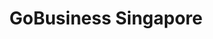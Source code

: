 ---
layout: homepage
title: GoBusiness Singapore
description: For Singapore Businesses
image: /images/Gobiz_logo_SG.svg
permalink: /
#notification: GoBusiness Singapore is going live soon!
sections:
    - hero:
        title: Make business easier
        subtitle: Bringing government businesses services and information into one place, so it's easier to access a range of support options and understand the government requirements to start or grow a business in Singapore.
        background: /images/gobiz_sample_image.jpg
        #button: Login
        #url: https://www.google.com
        dropdown:
            title: I Want To...
            options:
              - title: Login with SingPass
                url: https://www.google.com
              - title: Login with CorpPass
                url: https://www.google.com
              - title: Start a business
                url: /start-a-business/
              - title: Run and Grow a business
                url: https://www.google.com
              #- title: Sell an HDB Flat
              #  url: /government-services/sell-hdb/
              #- title: Move Into An HDB Flat
              #  url: /government-services/move-in/
              #- title: Plan for Retirement
              #  url: /government-services/retirement/
              #- title: Plan my Legacy
              #  url: /government-services/plan-legacy/overview/
        key_highlights:
        - title: Start a Business
          url: /start-a-business/
          description: Get an overview of what you need to start a business in Singapore
        - title: E-adviser
          url: https://ea-staging.l1t.molb.gov.sg/
          description: Find relevant Government assistance schemes for your business needs
        - title: Productivity Solutions Grant Listing
          url: https://govassist.gobusiness.gov.sg/productivity-solutions-grant/#supportable-solutions
          description: View the list of Supportable IT solutions and Equipment
        - title: Licensing
          url: https://www.gobusiness.gov.sg/licences
          description: Get the licences you need for your business activities
    - carousel:
        - title: Initiative A
          subtitle: services
          description: Lorem ipsum dolor sit amet, consectetur adipisicing elit. Amet asperiores dicta distinctio enim harum labore libero magni non tempora ullam.
          image: /images/hero-banner.png
          alt: Employees taking part in Initiative A
    - infobar:
        title: Infobar title
        subtitle: Subtitle
        description: About a sentence worth of description here
        button: Button text
        url: /faq/
    - resources:
        title: Media
        subtitle: Learn more
        button: View More
---